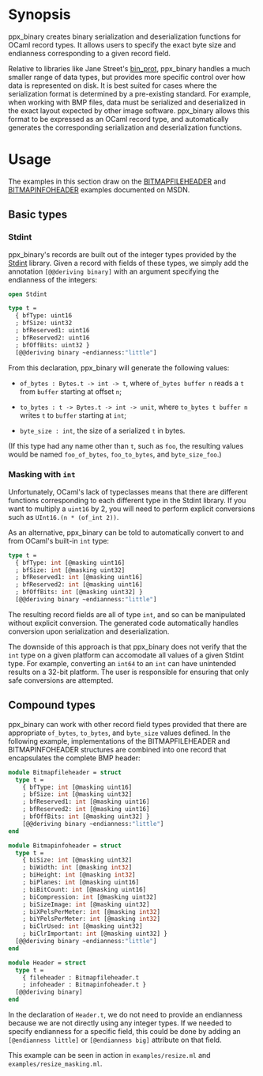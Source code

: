# Synopsis

ppx\_binary creates binary serialization and deserialization functions for OCaml
record types. It allows users to specify the exact byte size and endianness
corresponding to a given record field.

Relative to libraries like Jane Street's
[bin_prot](https://github.com/janestreet/bin_prot/), ppx\_binary handles a much
smaller range of data types, but provides more specific control over how data is
represented on disk. It is best suited for cases where the serialization format
is determined by a pre-existing standard. For example, when working with BMP
files, data must be serialized and deserialized in the exact layout expected by
other image software. ppx\_binary allows this format to be expressed as an OCaml
record type, and automatically generates the corresponding serialization and
deserialization functions.


# Usage

The examples in this section draw on the
[BITMAPFILEHEADER](https://msdn.microsoft.com/en-us/library/windows/desktop/dd183374(v=vs.85).aspx)
and
[BITMAPINFOHEADER](https://msdn.microsoft.com/en-us/library/windows/desktop/dd183376(v=vs.85).aspx)
examples documented on MSDN.

## Basic types

### Stdint

ppx\_binary's records are built out of the integer types provided by the
[Stdint](http://stdint.forge.ocamlcore.org/doc/) library. Given a record with
fields of these types, we simply add the annotation `[@@deriving binary]` with
an argument specifying the endianness of the integers:

```ocaml
open Stdint

type t =
  { bfType: uint16
  ; bfSize: uint32
  ; bfReserved1: uint16
  ; bfReserved2: uint16
  ; bfOffBits: uint32 }
  [@@deriving binary ~endianness:"little"]
```

From this declaration, ppx\_binary will generate the following values:

* `of_bytes : Bytes.t -> int -> t`, where `of_bytes buffer n` reads a `t` from
  `buffer` starting at offset `n`;

* `to_bytes : t -> Bytes.t -> int -> unit`, where `to_bytes t buffer n` writes
  `t` to `buffer` starting at `int`;
  
* `byte_size : int`, the size of a serialized `t` in bytes.

(If this type had any name other than `t`, such as `foo`, the resulting values
would be named `foo_of_bytes`, `foo_to_bytes`, and `byte_size_foo`.)

### Masking with `int`

Unfortunately, OCaml's lack of typeclasses means that there are different
functions corresponding to each different type in the Stdint library. If you
want to multiply a `uint16` by 2, you will need to perform explicit conversions
such as `UInt16.(n * (of_int 2))`.

As an alternative, ppx\_binary can be told to automatically convert to and from
OCaml's built-in `int` type:

```ocaml
type t =
  { bfType: int [@masking uint16]
  ; bfSize: int [@masking uint32]
  ; bfReserved1: int [@masking uint16]
  ; bfReserved2: int [@masking uint16]
  ; bfOffBits: int [@masking uint32] }
  [@@deriving binary ~endianness:"little"]
```

The resulting record fields are all of type `int`, and so can be manipulated
without explicit conversion. The generated code automatically handles conversion
upon serialization and deserialization.

The downside of this approach is that ppx\_binary does not verify that the `int`
type on a given platform can accomodate all values of a given Stdint type. For
example, converting an `int64` to an `int` can have unintended results on a
32-bit platform. The user is responsible for ensuring that only safe conversions
are attempted.

## Compound types

ppx\_binary can work with other record field types provided that there are
appropriate `of_bytes`, `to_bytes`, and `byte_size` values defined. In the
following example, implementations of the BITMAPFILEHEADER and BITMAPINFOHEADER
structures are combined into one record that encapsulates the complete BMP
header:

```ocaml
module Bitmapfileheader = struct
  type t =
    { bfType: int [@masking uint16]
    ; bfSize: int [@masking uint32]
    ; bfReserved1: int [@masking uint16]
    ; bfReserved2: int [@masking uint16]
    ; bfOffBits: int [@masking uint32] }
    [@@deriving binary ~endianness:"little"]
end

module Bitmapinfoheader = struct
  type t =
    { biSize: int [@masking uint32]
    ; biWidth: int [@masking int32]
    ; biHeight: int [@masking int32]
    ; biPlanes: int [@masking uint16]
    ; biBitCount: int [@masking uint16]
    ; biCompression: int [@masking uint32]
    ; biSizeImage: int [@masking uint32]
    ; biXPelsPerMeter: int [@masking int32]
    ; biYPelsPerMeter: int [@masking int32]
    ; biClrUsed: int [@masking uint32]
    ; biClrImportant: int [@masking uint32] }
  [@@deriving binary ~endianness:"little"]
end

module Header = struct
  type t =
    { fileheader : Bitmapfileheader.t
    ; infoheader : Bitmapinfoheader.t }
  [@@deriving binary]
end
```

In the declaration of `Header.t`, we do not need to provide an endianness
because we are not directly using any integer types. If we needed to specify
endianness for a specific field, this could be done by adding an `[@endianness
little]` or `[@endianness big]` attribute on that field.

This example can be seen in action in `examples/resize.ml` and
`examples/resize_masking.ml`.
